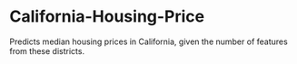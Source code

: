 # California-Housing-Price
Predicts median housing prices in California, given the number of features from these districts.
